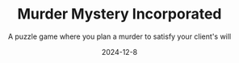 ---
title: "Murder Mystery Incorporated"
subtitle: "A puzzle game where you plan a murder to satisfy your client's will"
modal-id: 1
date: 2024-12-8
img: MurderMysteryInc.png
header-banner: progetto-bg.png
alt: "Screenshot del platform 2D"
video-embed: "https://www.youtube.com/embed/2-QAznsU8a4?si=G03rzjP7_Z9XonAR" # Opzionale

description: > # L'uso di > permette di scrivere su più righe
  Sometimes people just want to kill someone and get away with it. However, not everyone is a crime genius... and that's where you come in!
  As a member of Murder Mystery Incorporated, your goal is to orchestrate Pulitzer-worthy assassinations and have the guilt fall on someone else, leaving your client free of any suspicions.
  <br><br>
  <strong>Features:</strong><br>
  • Prepare the environment<br>
  • Plan your actions on a timeline<br>
  • Refer to the guests' profiles to predict their behavior<br>
  • Choose your scapegoat and make sure all hints point to them<br>
  • Then, on the night of the crime, sit back and watch your genius unfold.
  <br><br>
  At the core of the game lies this "trial and error" philosophy, aiming to entertain the player as they search for the best way to be a killer without being seen.



role:
  - Game & Level Designer
  - Game Programmer
tags:
  - Unity engine

project-date: "Dicembre 2024"
client: "New game Designer 2025"
project-url: "https://polimi-game-collective.itch.io/murder-mystery-incorporated"
---